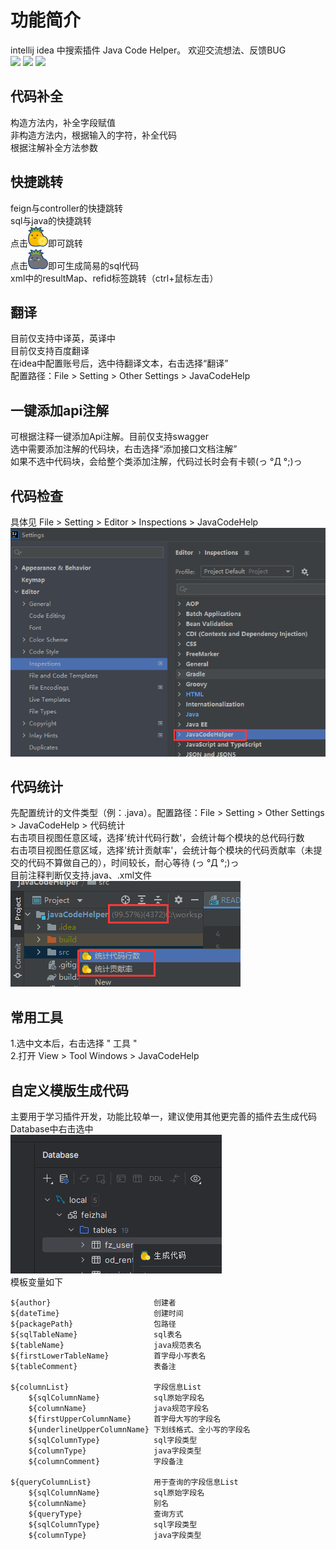# 功能简介
intellij idea 中搜索插件 Java Code Helper。 欢迎交流想法、反馈BUG<br />
[![](https://img.shields.io/badge/Github-blue?logo=github)](https://github.com/zhanglinfeng1/javaCodeHelper)
[![](https://img.shields.io/badge/Gitee-blue?logo=gitee)](https://gitee.com/zlfzh/javaCodeHelper)
[![](https://img.shields.io/jetbrains/plugin/d/19944?color=blue)](https://plugins.jetbrains.com/plugin/19944-java-code-helper)

## 代码补全
构造方法内，补全字段赋值<br />
非构造方法内，根据输入的字符，补全代码<br />
根据注解补全方法参数<br />

## 快捷跳转
feign与controller的快捷跳转<br />
sql与java的快捷跳转<br />
点击![image](src/main/resources/icon/logo.svg)即可跳转<br />
点击![image](src/main/resources/icon/logoGrey.svg)即可生成简易的sql代码<br />
xml中的resultMap、refid标签跳转（ctrl+鼠标左击）

## 翻译
目前仅支持中译英，英译中<br />
目前仅支持百度翻译<br />
在idea中配置账号后，选中待翻译文本，右击选择“翻译”<br />
配置路径：File > Setting > Other Settings > JavaCodeHelp

## 一键添加api注解
可根据注释一键添加Api注解。目前仅支持swagger<br />
选中需要添加注解的代码块，右击选择“添加接口文档注解”<br />
如果不选中代码块，会给整个类添加注解，代码过长时会有卡顿(っ °Д °;)っ

## 代码检查
具体见 File > Setting > Editor > Inspections > JavaCodeHelp<br />
![image](src/main/resources/example/codeCheck.png)<br />

## 代码统计
先配置统计的文件类型（例：.java）。配置路径：File > Setting > Other Settings > JavaCodeHelp > 代码统计<br />
右击项目视图任意区域，选择'统计代码行数'，会统计每个模块的总代码行数<br />
右击项目视图任意区域，选择'统计贡献率'，会统计每个模块的代码贡献率（未提交的代码不算做自己的），时间较长，耐心等待 (っ °Д °;)っ<br />
目前注释判断仅支持.java、.xml文件<br />
![image](src/main/resources/example/codeStatistics.png)<br />

## 常用工具
1.选中文本后，右击选择 " 工具 " <br />
2.打开 View > Tool Windows > JavaCodeHelp 

## 自定义模版生成代码
主要用于学习插件开发，功能比较单一，建议使用其他更完善的插件去生成代码<br />
Database中右击选中<br />![image](src/main/resources/example/generateCode.png)<br />
模板变量如下<br />

    ${author}                       创建者
    ${dateTime}                     创建时间
    ${packagePath}                  包路径
    ${sqlTableName}                 sql表名
    ${tableName}                    java规范表名
    ${firstLowerTableName}          首字母小写表名
    ${tableComment}                 表备注

    ${columnList}                   字段信息List
        ${sqlColumnName}            sql原始字段名
        ${columnName}               java规范字段名
        ${firstUpperColumnName}     首字母大写的字段名
        ${underlineUpperColumnName} 下划线格式、全小写的字段名
        ${sqlColumnType}            sql字段类型
        ${columnType}               java字段类型
        ${columnComment}            字段备注

    ${queryColumnList}              用于查询的字段信息List
        ${sqlColumnName}            sql原始字段名
        ${columnName}               别名
        ${queryType}                查询方式
        ${sqlColumnType}            sql字段类型
        ${columnType}               java字段类型

